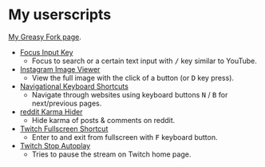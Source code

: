 # My userscripts

[My Greasy Fork page](https://greasyfork.org/en/users/247902-kittenparry).

* [Focus Input Key](focus_input_key)
	* Focus to search or a certain text input with <kbd>/</kbd> key similar to YouTube.
* [Instagram Image Viewer](instagram_image_viewer)
	* View the full image with the click of a button (or <kbd>D</kbd> key press).
* [Navigational Keyboard Shortcuts](navigational_keyboard_shortcuts)
	* Navigate through websites using keyboard buttons <kbd>N</kbd> / <kbd>B</kbd> for next/previous pages.
* [reddit Karma Hider](reddit_karma_hider)
	* Hide karma of posts & comments on reddit.
* [Twitch Fullscreen Shortcut](twitch_fullscreen_shortcut)
	* Enter to and exit from fullscreen with <kbd>F</kbd> keyboard button.
* [Twitch Stop Autoplay](twitch_stop_autoplay)
	* Tries to pause the stream on Twitch home page.
